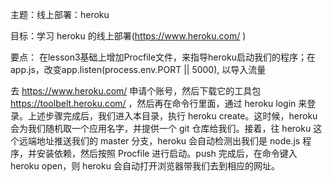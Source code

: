 
 主题：线上部署：heroku

 目标：学习 heroku 的线上部署(https://www.heroku.com/ )


 要点： 在lesson3基础上增加Procfile文件，来指导heroku启动我们的程序；在app.js，改变app.listen(process.env.PORT || 5000), 以导入流量

 去 https://www.heroku.com/ 申请个账号，然后下载它的工具包 https://toolbelt.heroku.com/ ，然后再在命令行里面，通过 heroku login 来登录。上述步骤完成后，我们进入本目录，执行 heroku create。这时候，heroku 会为我们随机取一个应用名字，并提供一个 git 仓库给我们。接着，往 heroku 这个远端地址推送我们的 master 分支，heroku 会自动检测出我们是 node.js 程序，并安装依赖，然后按照 Procfile 进行启动。push 完成后，在命令键入 heroku open，则 heroku 会自动打开浏览器带我们去到相应的网址。






